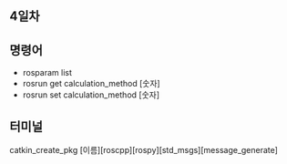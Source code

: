 ## 4일차

## 명령어

- rosparam list
- rosrun get calculation_method [숫자]
- rosrun set calculation_method [숫자]

## 터미널

catkin_create_pkg [이름][roscpp][rospy][std_msgs][message_generate]
